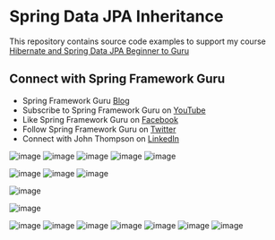 # Spring Data JPA Inheritance

This repository contains source code examples to support my course [Hibernate and Spring Data JPA Beginner to Guru](https://www.udemy.com/course/hibernate-and-spring-data-jpa-beginner-to-guru/?referralCode=251C4C865302C7B1BB8F)

## Connect with Spring Framework Guru
* Spring Framework Guru [Blog](https://springframework.guru/)
* Subscribe to Spring Framework Guru on [YouTube](https://www.youtube.com/channel/UCrXb8NaMPQCQkT8yMP_hSkw)
* Like Spring Framework Guru on [Facebook](https://www.facebook.com/springframeworkguru/)
* Follow Spring Framework Guru on [Twitter](https://twitter.com/spring_guru)
* Connect with John Thompson on [LinkedIn](http://www.linkedin.com/in/springguru)

![image](https://github.com/user-attachments/assets/9f9c09b2-853a-423c-879a-88816e80612b)
![image](https://github.com/user-attachments/assets/696b4e79-559c-442b-aea1-d783f4406e11)
![image](https://github.com/user-attachments/assets/40aad407-eb24-4c4a-b06a-831adf9c9a43)
![image](https://github.com/user-attachments/assets/f2fe0abf-9d14-47a4-a6b7-3358b7758707)
![image](https://github.com/user-attachments/assets/a0558bfd-f4c7-4868-b45c-23c854b894b8)

![image](https://github.com/user-attachments/assets/9dd7ffed-8611-4847-b68f-b14816e0cce1)
![image](https://github.com/user-attachments/assets/aa8cd3a7-5546-4667-8b62-96d576a28664)
![image](https://github.com/user-attachments/assets/f60a3428-f64b-4425-bfc2-266e3ba46a85)


![image](https://github.com/user-attachments/assets/2a4b2679-33d4-4d5b-98fc-91de30ce281f)

![image](https://github.com/user-attachments/assets/3039390e-3860-411f-a39c-b9423c3ec6ff)


![image](https://github.com/user-attachments/assets/24aab2bd-5475-457f-ab03-bf0a7f56fdf5)
![image](https://github.com/user-attachments/assets/290381a1-2753-4c59-85a5-e13173f17b89)
![image](https://github.com/user-attachments/assets/0e783586-b6a9-4dad-b011-3a66b4681354)
![image](https://github.com/user-attachments/assets/59258991-5a49-468e-8b36-9adb02f07014)
![image](https://github.com/user-attachments/assets/e4d8f472-52bb-400a-99f8-3d8c9efd1be7)
![image](https://github.com/user-attachments/assets/1ab5335f-2994-4371-b7e8-08affb80f03a)
![image](https://github.com/user-attachments/assets/054205e6-f443-4476-8f3c-c0f688bd7b33)

